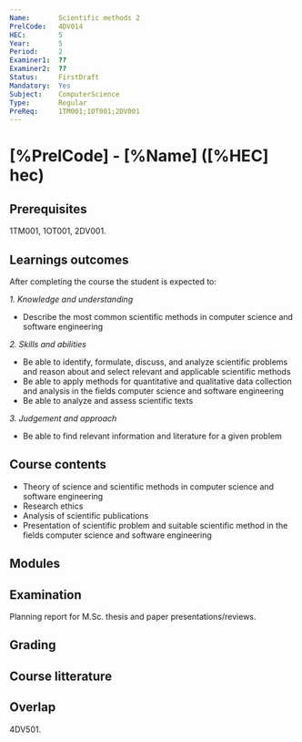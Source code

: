 ```yaml
---
Name:       Scientific methods 2
PrelCode:   4DV014
HEC:        5
Year:       5
Period:     2
Examiner1:  ??
Examiner2:  ??
Status:     FirstDraft
Mandatory:  Yes
Subject:    ComputerScience
Type:       Regular
PreReq:     1TM001;1OT001;2DV001
---
```


# [%PrelCode] - [%Name] ([%HEC] hec)

## Prerequisites

1TM001, 1OT001, 2DV001.

## Learnings outcomes

After completing the course the student is expected to:

*1. Knowledge and understanding*

- Describe the most common scientific methods in computer science and software engineering

*2.	Skills and abilities*

- Be able to identify, formulate, discuss, and analyze scientific problems and reason about and select relevant and applicable scientific methods
- Be able to apply methods for quantitative and qualitative data collection and analysis in the fields computer science and software engineering
- Be able to analyze and assess scientific texts

*3.	Judgement and approach*

- Be able to find relevant information and literature for a given problem

## Course contents

- Theory of science and scientific methods in computer science and software engineering
- Research ethics
- Analysis of scientific publications
- Presentation of scientific problem and suitable scientific method in the fields computer science and software engineering

## Modules

## Examination

Planning report for M.Sc. thesis and paper presentations/reviews.

## Grading

## Course litterature

## Overlap

4DV501.